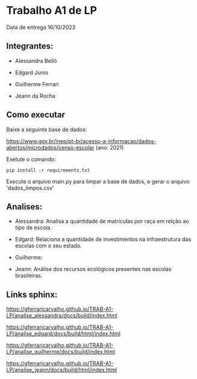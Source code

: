 # Trabalho A1 de LP

Data de entrega 16/10/2023

## Integrantes: 
- Alessandra Belló

- Edgard Junio

- Guilherme Ferrari

- Jeann da Rocha

## Como executar

Baixe a seguinte base de dados:

https://www.gov.br/inep/pt-br/acesso-a-informacao/dados-abertos/microdados/censo-escolar (ano: 2021)

Exetute o comando:

```
pip install -r requirements.txt
```

Execute o arquivo main.py para limpar a base de dados, e gerar o arquivo 'dados_limpos.csv'

## Analises:

- Alessandra: Analisa a quantidade de matrículas por raça em relção ao tipo de escola.

- Edgard: Relaciona a quantidade de investimentos na infraestrutura das escolas com o seu estado.

- Guilherme: 

- Jeann: Análise dos recursos ecológicos presentes nas escolas brasileiras.

## Links sphinx:

https://gferraricarvalho.github.io/TRAB-A1-LP/analise_alessandra/docs/build/index.html

https://gferraricarvalho.github.io/TRAB-A1-LP/analise_edgard/docs/build/html/index.html

https://gferraricarvalho.github.io/TRAB-A1-LP/analise_guilherme/docs/build/index.html

https://gferraricarvalho.github.io/TRAB-A1-LP/analise_jeann/docs/build/html/index.html
